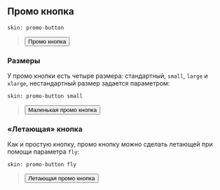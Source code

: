 ---
---

## Промо кнопка

    skin: promo-button

> <div>
>     <button class="promo-button" type="button">
>         <span class="button-content">Промо кнопка</span>
>     </button>
> </div>
>
> <div class="example:button"></div>

### Размеры

У промо кнопки есть четыре размера: стандартный, `small`, `large` и `xlarge`, нестандартный размер задается параметром:

    skin: promo-button small

> <div>
>     <button class="small-promo-button" type="button">
>         <span class="button-content">Маленькая промо кнопка</span>
>     </button>
> </div>
>
> <div class="example:small-promo-button"></div>

### «Летающая» кнопка

Как и простую кнопку, промо кнопку можно сделать летающей при помощи параметра `fly`:

    skin: promo-button fly

> <div>
>     <button class="fly-promo-button" type="button">
>         <span class="button-content">Летающая промо кнопка</span>
>     </button>
> </div>
>
> <div class="example:fly-promo-button"></div>

